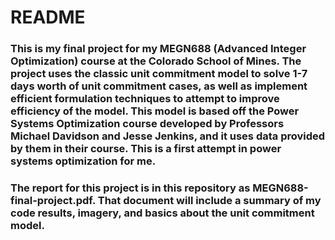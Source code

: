 # README

### This is my final project for my MEGN688 (Advanced Integer Optimization) course at the Colorado School of Mines. The project uses the classic unit commitment model to solve 1-7 days worth of unit commitment cases, as well as implement efficient formulation techniques to attempt to improve efficiency of the model. This model is based off the Power Systems Optimization course developed by Professors Michael Davidson and Jesse Jenkins, and it uses data provided by them in their course. This is a first attempt in power systems optimization for me.

### The report for this project is in this repository as MEGN688-final-project.pdf. That document will include a summary of my code results, imagery, and basics about the unit commitment model.

